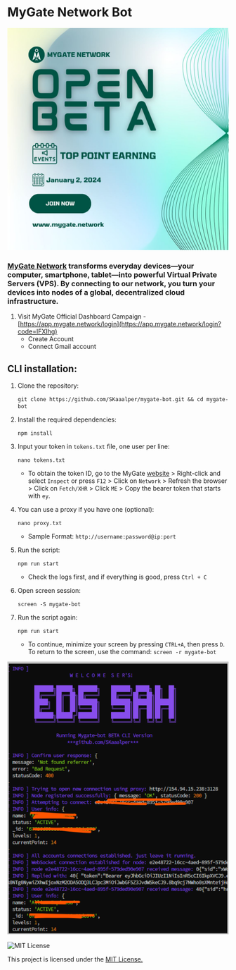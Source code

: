 # MyGate Network Bot

![image](https://github.com/SKaaalper/mygate-bot/blob/main/image1.jfif)

### [MyGate Network](https://mygate-network.gitbook.io/mygate-network) transforms everyday devices—your computer, smartphone, tablet—into powerful Virtual Private Servers (VPS). By connecting to our network, you turn your devices into nodes of a global, decentralized cloud infrastructure.

1. Visit MyGate Official Dashboard Campaign - [https://app.mygate.network/login](https://app.mygate.network/login?code=IFXIhg)
   - Create Account
   - Connect Gmail account


## CLI installation:

1. Clone the repository:
   ```
   git clone https://github.com/SKaaalper/mygate-bot.git && cd mygate-bot
   ```

2. Install the required dependencies:
   ```
   npm install
   ```

3. Input your token in `tokens.txt` file, one user per line:
   ```
   nano tokens.txt
   ```
   - To obtain the token ID, go to the MyGate [website](https://app.mygate.network/login?code=IFXIhg) > Right-click and select `Inspect` or press `F12` > Click on `Network` > Refresh the browser > Click on `Fetch/XHR` > Click `ME` > Copy the bearer token that starts with `ey`.

4. You can use a proxy if you have one (optional):
   ```
   nano proxy.txt
   ```
   - Sample Format: `http://username:password@ip:port`
  
5. Run the script:
   ```
   npm run start
   ```
   - Check the logs first, and if everything is good, press `Ctrl + C`

6. Open screen session:
   ```
   screen -S mygate-bot
   ```

7. Run the script again:
   ```
   npm run start
   ```
   - To continue, minimize your screen by pressing `CTRL+A`, then press `D`. To return to the screen, use the command: `screen -r mygate-bot`

     
  
![Banner](https://github.com/SKaaalper/mygate-bot/blob/main/image2.png)


  
![MIT License](https://img.shields.io/badge/License-MIT-yellow)

This project is licensed under the [MIT License.](https://github.com/SKaaalper/mygate-bot/blob/main/LICENSE)
